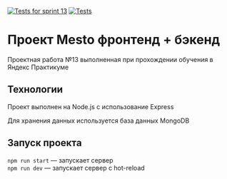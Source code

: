 [![Tests for sprint 13](https://github.com/svneste/express-mesto-gha/actions/workflows/tests-13-sprint.yml/badge.svg)](https://github.com/svneste/express-mesto-gha/actions/workflows/tests-13-sprint.yml)  [![Tests](https://github.com/yandex-praktikum/express-mesto-gha/actions/workflows/tests-14-sprint.yml/badge.svg)](https://github.com/yandex-praktikum/express-mesto-gha/actions/workflows/tests-14-sprint.yml)
# Проект Mesto фронтенд + бэкенд
Проектная работа №13 выполненная при прохождении обучения в Яндекс Практикуме

## Технологии

Проект выполнен на Node.js с использование Express

Для хранения данных используется база данных MongoDB  

## Запуск проекта

`npm run start` — запускает сервер   
`npm run dev` — запускает сервер с hot-reload
